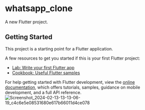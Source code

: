 # whatsapp_clone

A new Flutter project.

## Getting Started

This project is a starting point for a Flutter application.

A few resources to get you started if this is your first Flutter project:

- [Lab: Write your first Flutter app](https://docs.flutter.dev/get-started/codelab)
- [Cookbook: Useful Flutter samples](https://docs.flutter.dev/cookbook)

For help getting started with Flutter development, view the
[online documentation](https://docs.flutter.dev/), which offers tutorials,
samples, guidance on mobile development, and a full API reference.
![Screenshot_2024-02-13-13-13-06-19_c4c6e5e08531680e617b66011d4ce078](https://github.com/Chintankakadiya/whatsapp_clone/assets/113521609/2ae02f69-bd8d-4a08-8cca-5a826b5e4a75)

